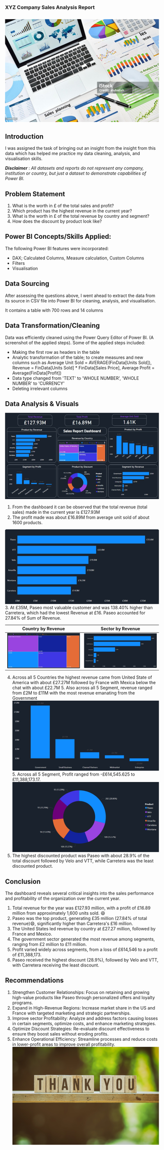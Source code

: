 ### XYZ Company ﻿Sales Analysis Report

![](homepage.jpg)
---
## Introduction
I was assigned the task of bringing out an insight from the insight from this data which has helped me practice my data cleaning, analysis, and visualisation skills.

**_Disclaimer_** : _All datasets and reports do not represent any company, institution or country, but just a dataset to demonstrate capabilities of Power BI._

## Problem Statement
1. What is the worth in £ of the total sales and profit?
2. Which product has the highest revenue in the current year?
3. What is the worth in £ of the total revenue by country and segment?
4. How does the discount by product look like?

## Power BI Concepts/Skills Applied:
The following Power BI features were incorporated:
- DAX; Calculated Columns, Measure calculation, Custom Columns 
- Filters
- Visualisation

## Data Sourcing
After assessing the questions above, I went ahead to extract the data from its source in CSV file into Power BI for cleaning, analysis, and visualisation.

It contains a table with 700 rows and 14 columns

## Data Transformation/Cleaning

Data was efficiently cleaned using the Power Query Editor of Power BI. (A screenshot of the applied steps). Some of the applied steps included: 

- Making the first row as headers in the table
- Analytic transformation of the table; to create measures and new columns such as Average Unit Sold = AVERAGE(FinData[Units Sold]), Revenue = FinData[Units Sold] * FinData[Sales Price], Average Profit = Average(FinData[Profit])
- Data type changed from 'TEXT' to 'WHOLE NUMBER', 'WHOLE NUMBER' to 'CURRENCY'
- Deleting irrelevant columns

## Data Analysis & Visuals
![](dashbord.jpg)

1. From the dashboard it can be observed that the total revenue (total sales) made in the current year is £127.93M 
2. The profit made was about £16.89M from average unit sold of about 1600 products.

![](productbyrevenue.jpg)
3. At £35M, Paseo most valuable customer and was 138.40% higher than Carretera, which had the lowest Revenue at £16. ﻿﻿Paseo accounted for 27.84% of Sum of Revenue.﻿﻿

Country by Revenue         |     Sector by Revenue
:-------------------------:|:---------------------------:
![](countrybyrevenue.jpg)  |   ![](segmentbyrevenue.jpg)
4. Across all 5 Countries the highest revenue came from United State of America with about £27.27M followed by France with Mexica below the chat with about £22.7M 5. Also across all 5 Segment, revenue ranged from £2M to £11M with the most revenue emanating from the Government
﻿﻿![](segmentbyprofit.jpg)
﻿﻿5. Across all 5 Segment, Profit ranged from -£614,545.625 to £11,388,173.17.﻿﻿
﻿﻿![](productbydiscount.jpg)
6. The highest discounted product was Paseo with about 28.9% of the total discount followed by Velo and VTT, while Carretera was the least discounted product.

## Conclusion
The dashboard reveals several critical insights into the sales performance and profitability of the organization over the current year.

1. Total revenue for the year was £127.93 million, with a profit of £16.89 million from approximately 1,600 units sold. 😄
2. Paseo was the top product, generating £35 million (27.84% of total revenue)😄, significantly higher than Carretera's £16 million.
3. The United States led revenue by country at £27.27 million, followed by France and Mexico.
4. The government sector generated the most revenue among segments, ranging from £2 million to £11 million.
5. Profit varied widely across segments, from a loss of £614,546 to a profit of £11,388,173.
6. Paseo received the highest discount (28.9%), followed by Velo and VTT, with Carretera receiving the least discount.

## Recommendations

1. Strengthen Customer Relationships: Focus on retaining and growing high-value products like Paseo through personalized offers and loyalty programs.
2. Expand in High-Revenue Regions: Increase market share in the US and France with targeted marketing and strategic partnerships.
3. Improve sector Profitability: Analyze and address factors causing losses in certain segments, optimize costs, and enhance marketing strategies.
4. Optimize Discount Strategies: Re-evaluate discount effectiveness to ensure they boost sales without eroding profits.
5. Enhance Operational Efficiency: Streamline processes and reduce costs in lower-profit areas to improve overall profitability.
![](thankyou.jpg)


